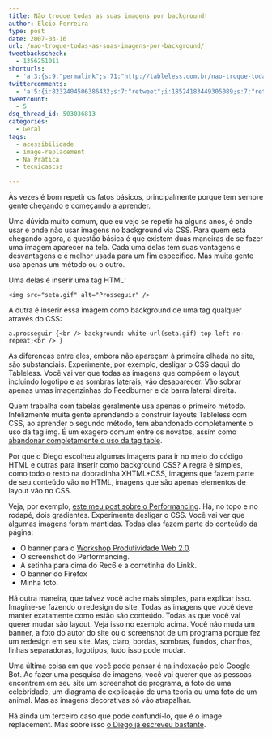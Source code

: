 ```yaml
---
title: Não troque todas as suas imagens por background!
author: Elcio Ferreira
type: post
date: 2007-03-16
url: /nao-troque-todas-as-suas-imagens-por-background/
tweetbackscheck:
  - 1356251011
shorturls:
  - 'a:3:{s:9:"permalink";s:71:"http://tableless.com.br/nao-troque-todas-as-suas-imagens-por-background";s:7:"tinyurl";s:26:"http://tinyurl.com/3fuugc3";s:4:"isgd";s:19:"http://is.gd/gIYG5X";}'
twittercomments:
  - 'a:5:{i:8232404506386432;s:7:"retweet";i:18524183449305089;s:7:"retweet";i:21344047213842432;s:7:"retweet";i:34027031129890816;s:7:"retweet";i:50243902250287104;s:7:"retweet";}'
tweetcount:
  - 5
dsq_thread_id: 503036813
categories:
  - Geral
tags:
  - acessibilidade
  - image-replacement
  - Na Prática
  - tecnicascss

---
```

Às vezes é bom repetir os fatos básicos, principalmente porque tem sempre gente chegando e começando a aprender.

Uma dúvida muito comum, que eu vejo se repetir há alguns anos, é onde usar e onde não usar imagens no background via CSS. Para quem está chegando agora, a questão básica é que existem duas maneiras de se fazer uma imagem aparecer na tela. Cada uma delas tem suas vantagens e desvantagens e é melhor usada para um fim específico. Mas muita gente usa apenas um método ou o outro.

Uma delas é inserir uma tag HTML:

`<img src="seta.gif" alt="Prosseguir" />`

A outra é inserir essa imagem como background de uma tag qualquer através do CSS:

`a.prosseguir {<br />
   background: white url(seta.gif) top left no-repeat;<br />
}`

As diferenças entre eles, embora não apareçam à primeira olhada no site, são substanciais. Experimente, por exemplo, desligar o CSS daqui do Tableless. Você vai ver que todas as imagens que compôem o layout, incluindo logotipo e as sombras laterais, vão desaparecer. Vão sobrar apenas umas imagenzinhas do Feedburner e da barra lateral direita.

Quem trabalha com tabelas geralmente usa apenas o primeiro método. Infelizmente muita gente aprendendo a construir layouts Tableless com CSS, ao aprender o segundo método, tem abandonado completamente o uso da tag img. É um exagero comum entre os novatos, assim como [abandonar completamente o uso da tag table][1].

Por que o Diego escolheu algumas imagens para ir no meio do código HTML e outras para inserir como background CSS? A regra é simples, como todo o resto na dobradinha XHTML+CSS, imagens que fazem parte de seu conteúdo vão no HTML, imagens que são apenas elementos de layout vão no CSS.

Veja, por exemplo, [este meu post sobre o Performancing][2]. Há, no topo e no rodapé, dois gradientes. Experimente desligar o CSS. Você vai ver que algumas imagens foram mantidas. Todas elas fazem parte do conteúdo da página:

  * O banner para o [Workshop Produtividade Web 2.0][3].
  * O screenshot do Performancing.
  * A setinha para cima do Rec6 e a corretinha do Linkk.
  * O banner do Firefox
  * Minha foto.

Há outra maneira, que talvez você ache mais simples, para explicar isso. Imagine-se fazendo o redesign do site. Todas as imagens que você deve manter exatamente como estão são conteúdo. Todas as que você vai querer mudar são layout. Veja isso no exemplo acima. Você não muda um banner, a foto do autor do site ou o screenshot de um programa porque fez um redesign em seu site. Mas, claro, bordas, sombras, fundos, chanfros, linhas separadoras, logotipos, tudo isso pode mudar.

Uma última coisa em que você pode pensar é na indexação pelo Google Bot. Ao fazer uma pesquisa de imagens, você vai querer que as pessoas encontrem em seu site um screenshot de programa, a foto de uma celebridade, um diagrama de explicação de uma teoria ou uma foto de um animal. Mas as imagens decorativas só vão atrapalhar.

Há ainda um terceiro caso que pode confundí-lo, que é o image replacement. Mas sobre isso [o Diego já escreveu bastante][4].

 [1]: http://tableless.com.br/forum/viewtopic.php?t=3821
 [2]: http://blog.elcio.com.br/performancing/
 [3]: http://curso.visie.com.br/go/2/http://visie.com.br/afiliados/6/visie.com.br/workshop/
 [4]: http://tableless.com.br/aprenda/image-replacement-ou-imagens